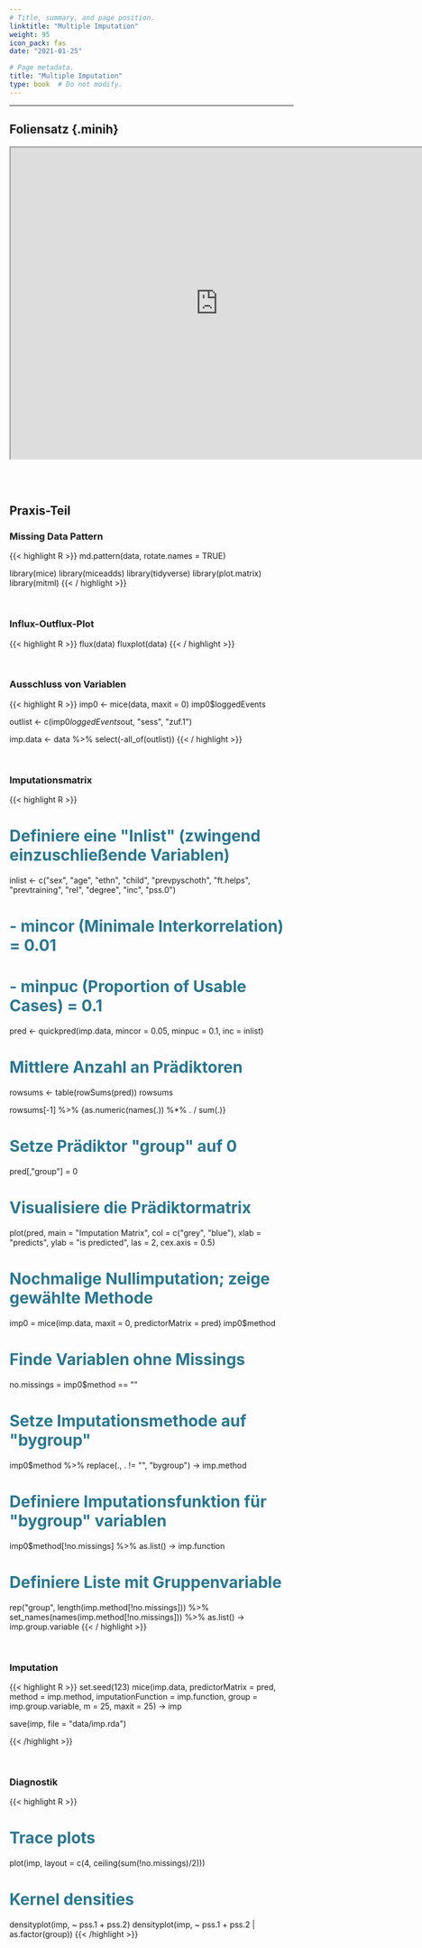 ```yaml
---
# Title, summary, and page position.
linktitle: "Multiple Imputation"
weight: 95
icon_pack: fas
date: "2021-01-25"

# Page metadata.
title: "Multiple Imputation"
type: book  # Do not modify.
---
```


<style>
code{
  color: #2a7792;
}
.hljs{
  font-size: 16px
}
.minih{
  font-size: 1px;
  margin: 0px 0px 0px 0px;
}

.highlight {
    position: relative;
}
.highlight pre {
    padding: 15px;
}
.highlight-copy-btn {
    position: absolute;
    top: 7px;
    right: 7px;
    border: 0;
    border-radius: 4px;
    padding: 5px;
    font-size: 0.7em;
    line-height: 1.8;
    color: #fff;
    background-color: #777;
    min-width: 55px;
    text-align: center;
}
.highlight-copy-btn:hover {
    background-color: #666;
}
</style>

---



## Foliensatz {.minih}


<iframe src="https://drive.google.com/file/d/1GkEjXt17_Ot0ihwrNSB4WFuyqZkLkZSl/preview" width="736" height="552" allow="autoplay"></iframe>


<br></br>

## Praxis-Teil



### Missing Data Pattern

{{< highlight R >}}
md.pattern(data, rotate.names = TRUE)

library(mice)
library(miceadds)
library(tidyverse)
library(plot.matrix)
library(mitml)
{{< / highlight >}}


<br>


### Influx-Outflux-Plot

{{< highlight R >}}
flux(data)
fluxplot(data)
{{< / highlight >}}


<br>


### Ausschluss von Variablen

{{< highlight R >}}
imp0 <- mice(data, maxit = 0)
imp0$loggedEvents

outlist <- c(imp0$loggedEvents$out, "sess", "zuf.1")

imp.data <- data %>% select(-all_of(outlist))
{{< / highlight >}}


<br>


### Imputationsmatrix

{{< highlight R >}}
# Definiere eine "Inlist" (zwingend einzuschließende Variablen)
inlist <- c("sex", "age", "ethn", "child", "prevpyschoth", "ft.helps",
            "prevtraining", "rel", "degree", "inc", "pss.0")

# - mincor (Minimale Interkorrelation) = 0.01
# - minpuc (Proportion of Usable Cases) = 0.1
pred <- quickpred(imp.data,
                  mincor = 0.05,
                  minpuc = 0.1,
                  inc = inlist)

# Mittlere Anzahl an Prädiktoren
rowsums <- table(rowSums(pred))
rowsums

rowsums[-1] %>%
  {as.numeric(names(.)) %*% . / sum(.)}


# Setze Prädiktor "group" auf 0
pred[,"group"] = 0


# Visualisiere die Prädiktormatrix
plot(pred, main = "Imputation Matrix",
     col = c("grey", "blue"),
     xlab = "predicts",
     ylab = "is predicted",
     las = 2, cex.axis = 0.5)


# Nochmalige Nullimputation; zeige gewählte Methode
imp0 = mice(imp.data, maxit = 0,
            predictorMatrix = pred)
imp0$method


# Finde Variablen ohne Missings
no.missings = imp0$method == ""

# Setze Imputationsmethode auf "bygroup"
imp0$method %>%
  replace(., . != "", "bygroup") -> imp.method

# Definiere Imputationsfunktion für "bygroup" variablen
imp0$method[!no.missings] %>% as.list() -> imp.function

# Definiere Liste mit Gruppenvariable
rep("group", length(imp.method[!no.missings])) %>%
  set_names(names(imp.method[!no.missings])) %>%
  as.list() -> imp.group.variable
{{< / highlight >}}


<br>


### Imputation


{{< highlight R >}}
set.seed(123)
mice(imp.data,
     predictorMatrix = pred,
     method = imp.method,
     imputationFunction = imp.function,
     group = imp.group.variable,
     m = 25, maxit = 25) -> imp

save(imp, file = "data/imp.rda")

{{< /highlight >}}


<br>


### Diagnostik

{{< highlight R >}}
# Trace plots
plot(imp,
     layout = c(4, ceiling(sum(!no.missings)/2)))

# Kernel densities
densityplot(imp, ~ pss.1 + pss.2)
densityplot(imp, ~ pss.1 + pss.2 | as.factor(group))
{{< /highlight >}}


<style>
h1 {color: #2a7792;}
</style>

